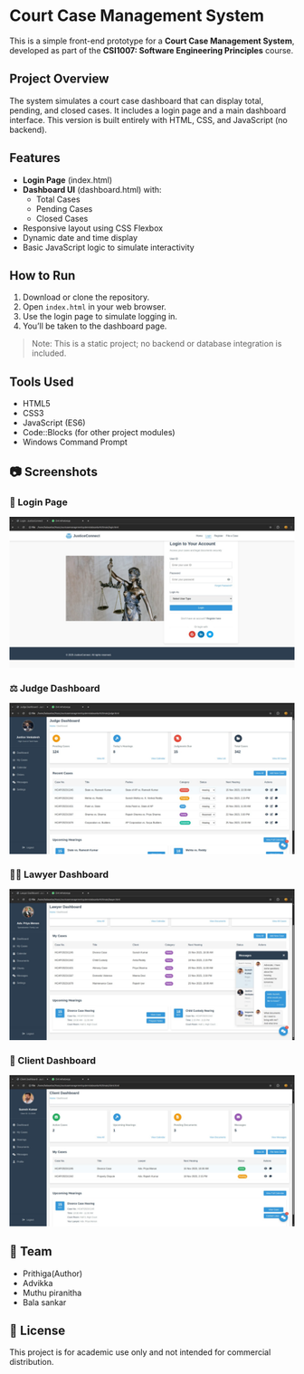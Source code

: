 # Court Case Management System

This is a simple front-end prototype for a **Court Case Management System**, developed as part of the **CSI1007: Software Engineering Principles** course.

##  Project Overview

The system simulates a court case dashboard that can display total, pending, and closed cases. It includes a login page and a main dashboard interface. This version is built entirely with HTML, CSS, and JavaScript (no backend).

##  Features

- **Login Page** (index.html)
- **Dashboard UI** (dashboard.html) with:
  - Total Cases
  - Pending Cases
  - Closed Cases
- Responsive layout using CSS Flexbox
- Dynamic date and time display
- Basic JavaScript logic to simulate interactivity

##  How to Run

1. Download or clone the repository.
2. Open `index.html` in your web browser.
3. Use the login page to simulate logging in.
4. You’ll be taken to the dashboard page.

> Note: This is a static project; no backend or database integration is included.

##  Tools Used

- HTML5
- CSS3
- JavaScript (ES6)
- Code::Blocks (for other project modules)
- Windows Command Prompt

## 📷 Screenshots

### 🔐 Login Page
![Login Page](login-page.jpg)

### ⚖️ Judge Dashboard
![Judge Dashboard](judge-dashboard.jpg)

### 👨‍💼 Lawyer Dashboard
![Lawyer Dashboard](lawyer-dashboard.jpg)

### 👤 Client Dashboard
![Client Dashboard](client-dashboard.jpg)

## 👥 Team

- Prithiga(Author)
- Advikka
- Muthu piranitha
- Bala sankar

## 📄 License

This project is for academic use only and not intended for commercial distribution.
